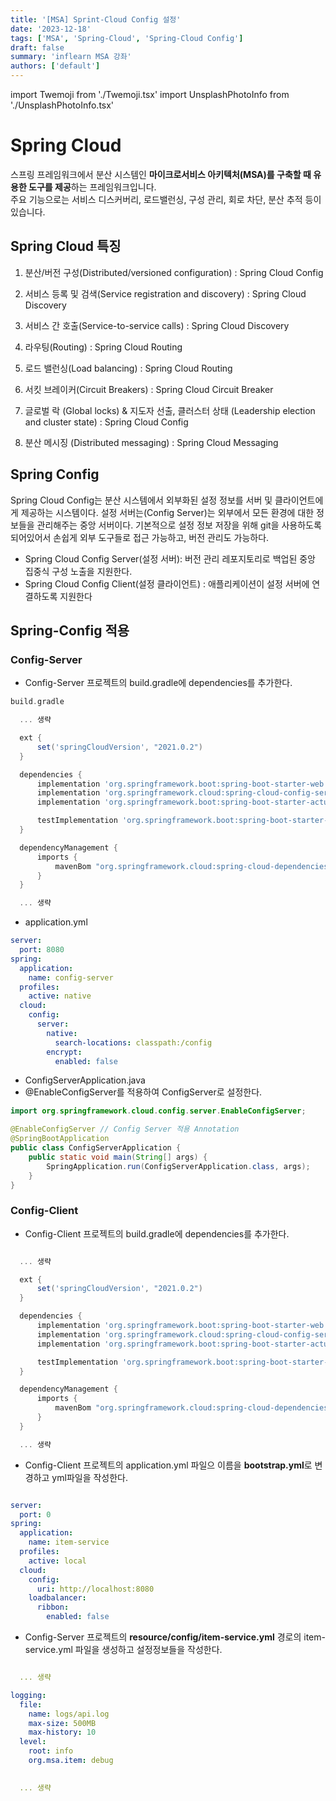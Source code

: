 ```yaml
---
title: '[MSA] Sprint-Cloud Config 설정'
date: '2023-12-18'
tags: ['MSA', 'Spring-Cloud', 'Spring-Cloud Config']
draft: false
summary: 'inflearn MSA 강좌'
authors: ['default']
---
```


import Twemoji from './Twemoji.tsx'
import UnsplashPhotoInfo from './UnsplashPhotoInfo.tsx'


<UnsplashPhotoInfo photoURL="https://unsplash.com/photos/TMa0l7fdSW8" author="Dang Cong" />

# Spring Cloud


스프링 프레임워크에서 분산 시스템인 <b>마이크로서비스 아키텍처(MSA)를 구축할 때 유용한 도구를 제공</b>하는 프레임워크입니다.  
주요 기능으로는 서비스 디스커버리, 로드밸런싱, 구성 관리, 회로 차단, 분산 추적 등이 있습니다.


## Spring Cloud 특징

1. 분산/버전 구성(Distributed/versioned configuration) : Spring Cloud Config

2. 서비스 등록 및 검색(Service registration and discovery) : Spring Cloud Discovery

3. 서비스 간 호출(Service-to-service calls) : Spring Cloud Discovery

4. 라우팅(Routing) : Spring Cloud Routing

5. 로드 밸런싱(Load balancing) : Spring Cloud Routing

6. 서킷 브레이커(Circuit Breakers) : Spring Cloud Circuit Breaker

7. 글로벌 락 (Global locks) & 지도자 선출, 클러스터 상태 (Leadership election and cluster state) : Spring Cloud Config

8. 분산 메시징 (Distributed messaging) : Spring Cloud Messaging


## Spring Config

Spring Cloud Config는 분산 시스템에서 외부화된 설정 정보를 서버 및 클라이언트에게 제공하는 시스템이다. 설정 서버는(Config Server)는 외부에서 모든 환경에 대한 정보들을 관리해주는 중앙 서버이다. 기본적으로 설정 정보 저장을 위해 git을 사용하도록 되어있어서 손쉽게 외부 도구들로 접근 가능하고, 버전 관리도 가능하다.

- Spring Cloud Config Server(설정 서버): 버전 관리 레포지토리로 백업된 중앙 집중식 구성 노출을 지원한다.
- Spring Cloud Config Client(설정 클라이언트) : 애플리케이션이 설정 서버에 연결하도록 지원한다 

## Spring-Config 적용


### Config-Server

- Config-Server 프로젝트의 build.gradle에 dependencies를 추가한다.

``` gradle
build.gradle

  ... 생략

  ext {
      set('springCloudVersion', "2021.0.2")
  }

  dependencies {
      implementation 'org.springframework.boot:spring-boot-starter-web'
      implementation 'org.springframework.cloud:spring-cloud-config-server'
      implementation 'org.springframework.boot:spring-boot-starter-actuator'

      testImplementation 'org.springframework.boot:spring-boot-starter-test'
  }

  dependencyManagement {
      imports {
          mavenBom "org.springframework.cloud:spring-cloud-dependencies:${springCloudVersion}"
      }
  }

  ... 생략
```

- application.yml

``` yml
server:
  port: 8080
spring:
  application:
    name: config-server
  profiles:
    active: native
  cloud:
    config:
      server:
        native:
          search-locations: classpath:/config
        encrypt:
          enabled: false
```


- ConfigServerApplication.java
- @EnableConfigServer를 적용하여 ConfigServer로 설정한다.

``` java
import org.springframework.cloud.config.server.EnableConfigServer;

@EnableConfigServer // Config Server 적용 Annotation
@SpringBootApplication
public class ConfigServerApplication {
	public static void main(String[] args) {
		SpringApplication.run(ConfigServerApplication.class, args);
	}
}
```


### Config-Client


- Config-Client 프로젝트의 build.gradle에 dependencies를 추가한다.

``` gradle

  ... 생략

  ext {
      set('springCloudVersion', "2021.0.2")
  }

  dependencies {
      implementation 'org.springframework.boot:spring-boot-starter-web'
      implementation 'org.springframework.cloud:spring-cloud-config-server'
      implementation 'org.springframework.boot:spring-boot-starter-actuator'

      testImplementation 'org.springframework.boot:spring-boot-starter-test'
  }

  dependencyManagement {
      imports {
          mavenBom "org.springframework.cloud:spring-cloud-dependencies:${springCloudVersion}"
      }
  }

  ... 생략
```

- Config-Client 프로젝트의 application.yml 파일으 이름을 <b>bootstrap.yml</b>로 변경하고 yml파일을 작성한다.
``` yml

server:
  port: 0
spring:
  application:
    name: item-service 
  profiles:
    active: local
  cloud:
    config:
      uri: http://localhost:8080
    loadbalancer:
      ribbon:
        enabled: false

```

- Config-Server 프로젝트의 <b>resource/config/item-service.yml</b> 경로의 item-service.yml 파일을 생성하고 설정정보들을 작성한다.

``` yml

  ... 생략

logging:
  file:
    name: logs/api.log
    max-size: 500MB
    max-history: 10
  level:
    root: info
    org.msa.item: debug
   

  ... 생략

```